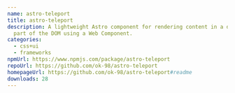 ```yaml
---
name: astro-teleport
title: astro-teleport
description: A lightweight Astro component for rendering content in a different
  part of the DOM using a Web Component.
categories:
  - css+ui
  - frameworks
npmUrl: https://www.npmjs.com/package/astro-teleport
repoUrl: https://github.com/ok-98/astro-teleport
homepageUrl: https://github.com/ok-98/astro-teleport#readme
downloads: 28
---
```


